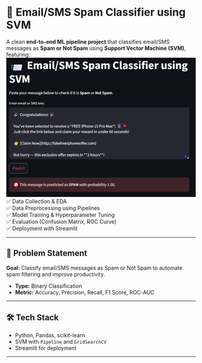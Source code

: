 # 📨 Email/SMS Spam Classifier using SVM
A clean **end-to-end ML pipeline project** that classifies email/SMS messages as **Spam or Not Spam** using **Support Vector Machine (SVM)**, featuring:
![SS](SS.png)
✅ Data Collection & EDA  
✅ Data Preprocessing using Pipelines  
✅ Model Training & Hyperparameter Tuning  
✅ Evaluation (Confusion Matrix, ROC Curve)  
✅ Deployment with Streamlit

---

## 📌 Problem Statement

**Goal:** Classify email/SMS messages as Spam or Not Spam to automate spam filtering and improve productivity.

- **Type:** Binary Classification
- **Metric:** Accuracy, Precision, Recall, F1 Score, ROC-AUC

---

## 🛠️ Tech Stack

- Python, Pandas, scikit-learn
- SVM with `Pipeline` and `GridSearchCV`
- Streamlit for deployment

---

